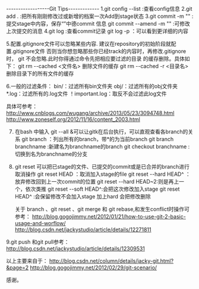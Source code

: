 ------------------Git Tips-------------
1.git config --list :查看config信息
2.git add . :把所有刚刚修改过或新增的档案一次Add到stage状态
3.git commit -m "" :提交stage中内容，保存“”中德commit 信息
  git commit --amend -m "" :可修改上次提交的消息
4.git log :查看commit记录
   git log -p ：可以看到更详细的内容
 
5.配置.gitignore文件可以忽略某些内容.
建议在repository的初始阶段就配置.gitignore文件
否则当你想忽略那些你已经track的内容时，再修改.gitignore时，
git 不会忽略.此时你得通过命令先把相应要过滤的目录
的缓存删除。具体如下：
git rm --cached <文件名> 删除文件的缓存
git rm --cached -r <目录名> 删除目录下的所有文件的缓存
 
6.一般的过滤条件：
 bin/：过滤所有bin文件夹
 obj/：过滤所有的obj文件夹
 *.log：过滤所有的.log文件
 ！important.log：取反不会过滤此log文件
 
 具体可参考：
 http://www.cnblogs.com/wugang/archive/2013/05/23/3094748.html
 http://www.zoneself.org/2012/11/16/content_2003.html

7. 在bash 中输入 git --all &可以让gitk在后台执行，可以直观查看各branch的关系
   git branch ：列出所有的branch，带*的为当前branch
   git branch branchname :新建名为branchname的branch
   git checkout branchname :切换到名为branchname的分支
   
8. git reset 可以把已stage的文件、已提交的commit或是已合并的branch进行取消操作
   git reset HEAD <file> ：取消加入stage的file
   git reset --hard HEAD^ ：放弃修改回到上一次commit的位置
   git reset --hard HEAD~2:则是再上一个，依次类推
   git reset --soft HEAD^:会把这次修改加入stage
   git reset HEAD^ :会保留修改不会加入stage
   加上hard 会把修改删除
   
   关于 branch 、git reset 、git merge 和 git rebase,和发生conflict时操作可参考：
   http://blog.gogojimmy.net/2012/01/21/how-to-use-git-2-basic-usage-and-worflow/
   http://blog.csdn.net/jackystudio/article/details/12271811
   
 9.git push 和git pull参考：
 http://blog.csdn.net/jackystudio/article/details/12309531
 
 
 
 
 以上主要来自于：
 http://blog.csdn.net/column/details/jacky-git.html?&page=2
 http://blog.gogojimmy.net/2012/02/29/git-scenario/

 感谢。 
   
   